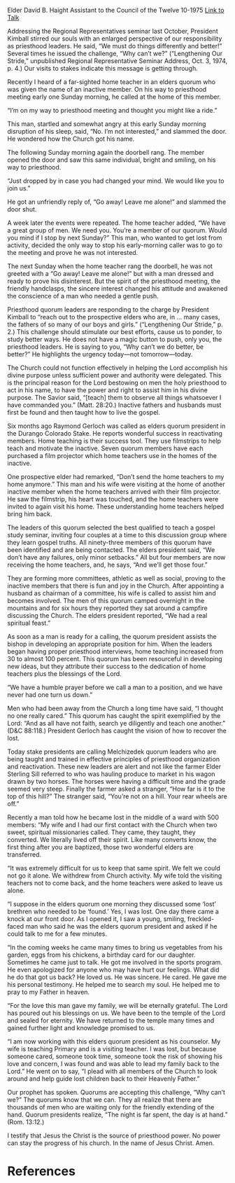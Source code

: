 Elder David B. Haight
Assistant to the Council of the Twelve
10-1975
[Link to Talk](https://www.churchofjesuschrist.org/study/general-conference/1975/10/why-can-t-we?lang=eng)

Addressing the Regional Representatives seminar last October, President Kimball stirred our souls with an enlarged perspective of our responsibility as priesthood leaders. He said, “We must do things differently and better!” Several times he issued the challenge, “Why can’t we?” (“Lengthening Our Stride,” unpublished Regional Representative Seminar Address, Oct. 3, 1974, p. 4.) Our visits to stakes indicate this message is getting through.

Recently I heard of a far-sighted home teacher in an elders quorum who was given the name of an inactive member. On his way to priesthood meeting early one Sunday morning, he called at the home of this member.

“I’m on my way to priesthood meeting and thought you might like a ride.”

This man, startled and somewhat angry at this early Sunday morning disruption of his sleep, said, “No. I’m not interested,” and slammed the door. He wondered how the Church got his name.

The following Sunday morning again the doorbell rang. The member opened the door and saw this same individual, bright and smiling, on his way to priesthood.

“Just dropped by in case you had changed your mind. We would like you to join us.”

He got an unfriendly reply of, “Go away! Leave me alone!” and slammed the door shut.

A week later the events were repeated. The home teacher added, “We have a great group of men. We need you. You’re a member of our quorum. Would you mind if I stop by next Sunday?” This man, who wanted to get lost from activity, decided the only way to stop his early-morning caller was to go to the meeting and prove he was not interested.

The next Sunday when the home teacher rang the doorbell, he was not greeted with a “Go away! Leave me alone!” but with a man dressed and ready to prove his disinterest. But the spirit of the priesthood meeting, the friendly handclasps, the sincere interest changed his attitude and awakened the conscience of a man who needed a gentle push.

Priesthood quorum leaders are responding to the charge by President Kimball to “reach out to the prospective elders who are, in … many cases, the fathers of so many of our boys and girls.” (“Lengthening Our Stride,” p. 2.) This challenge should stimulate our best efforts, cause us to ponder, to study better ways. He does not have a magic button to push, only you, the priesthood leaders. He is saying to you, “Why can’t we do better, be better?” He highlights the urgency today—not tomorrow—today.

The Church could not function effectively in helping the Lord accomplish his divine purpose unless sufficient power and authority were delegated. This is the principal reason for the Lord bestowing on men the holy priesthood to act in his name, to have the power and right to assist him in his divine purpose. The Savior said, “[teach] them to observe all things whatsoever I have commanded you.” (Matt. 28:20.) Inactive fathers and husbands must first be found and then taught how to live the gospel.

Six months ago Raymond Gerloch was called as elders quorum president in the Durango Colorado Stake. He reports wonderful success in reactivating members. Home teaching is their success tool. They use filmstrips to help teach and motivate the inactive. Seven quorum members have each purchased a film projector which home teachers use in the homes of the inactive.

One prospective elder had remarked, “Don’t send the home teachers to my home anymore.” This man and his wife were visiting at the home of another inactive member when the home teachers arrived with their film projector. He saw the filmstrip, his heart was touched, and the home teachers were invited to again visit his home. These understanding home teachers helped bring him back.

The leaders of this quorum selected the best qualified to teach a gospel study seminar, inviting four couples at a time to this discussion group where they learn gospel truths. All ninety-three members of this quorum have been identified and are being contacted. The elders president said, “We don’t have any failures, only minor setbacks.” All but four members are now receiving the home teachers, and, he says, “And we’ll get those four.”

They are forming more committees, athletic as well as social, proving to the inactive members that there is fun and joy in the Church. After appointing a husband as chairman of a committee, his wife is called to assist him and becomes involved. The men of this quorum camped overnight in the mountains and for six hours they reported they sat around a campfire discussing the Church. The elders president reported, “We had a real spiritual feast.”

As soon as a man is ready for a calling, the quorum president assists the bishop in developing an appropriate position for him. When the leaders began having proper priesthood interviews, home teaching increased from 30 to almost 100 percent. This quorum has been resourceful in developing new ideas, but they attribute their success to the dedication of home teachers plus the blessings of the Lord.

“We have a humble prayer before we call a man to a position, and we have never had one turn us down.”

Men who had been away from the Church a long time have said, “I thought no one really cared.” This quorum has caught the spirit exemplified by the Lord: “And as all have not faith, search ye diligently and teach one another.” (D&C 88:118.) President Gerloch has caught the vision of how to recover the lost.

Today stake presidents are calling Melchizedek quorum leaders who are being taught and trained in effective principles of priesthood organization and reactivation. These new leaders are alert and not like the farmer Elder Sterling Sill referred to who was hauling produce to market in his wagon drawn by two horses. The horses were having a difficult time and the grade seemed very steep. Finally the farmer asked a stranger, “How far is it to the top of this hill?” The stranger said, “You’re not on a hill. Your rear wheels are off.”

Recently a man told how he became lost in the middle of a ward with 500 members: “My wife and I had our first contact with the Church when two sweet, spiritual missionaries called. They came, they taught, they converted. We literally lived off their spirit. Like many converts know, the first thing after you are baptized, those two wonderful elders are transferred.

“It was extremely difficult for us to keep that same spirit. We felt we could not go it alone. We withdrew from Church activity. My wife told the visiting teachers not to come back, and the home teachers were asked to leave us alone.

“I suppose in the elders quorum one morning they discussed some ‘lost’ brethren who needed to be ‘found.’ Yes, I was lost. One day there came a knock at our front door. As I opened it, I saw a young, smiling, freckled-faced man who said he was the elders quorum president and asked if he could talk to me for a few minutes.

“In the coming weeks he came many times to bring us vegetables from his garden, eggs from his chickens, a birthday card for our daughter. Sometimes he came just to talk. He got me involved in the sports program. He even apologized for anyone who may have hurt our feelings. What did he do that got us back? He loved us. He was sincere. He cared. He gave me his personal testimony. He helped me to search my soul. He helped me to pray to my Father in heaven.

“For the love this man gave my family, we will be eternally grateful. The Lord has poured out his blessings on us. We have been to the temple of the Lord and sealed for eternity. We have returned to the temple many times and gained further light and knowledge promised to us.

“I am now working with this elders quorum president as his counselor. My wife is teaching Primary and is a visiting teacher. I was lost, but because someone cared, someone took time, someone took the risk of showing his love and concern, I was found and was able to lead my family back to the Lord.” He went on to say, “I plead with all members of the Church to look around and help guide lost children back to their Heavenly Father.”

Our prophet has spoken. Quorums are accepting this challenge, “Why can’t we?” The quorums know that we can. They all realize that there are thousands of men who are waiting only for the friendly extending of the hand. Quorum presidents realize, “The night is far spent, the day is at hand.” (Rom. 13:12.)

I testify that Jesus the Christ is the source of priesthood power. No power can stay the progress of his church. In the name of Jesus Christ. Amen.

# References
